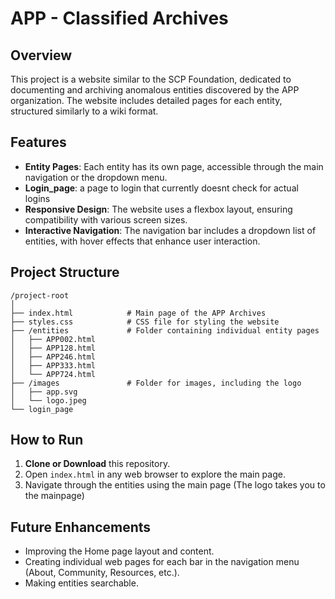 # APP - Classified Archives

## Overview
This project is a website similar to the SCP Foundation, dedicated to documenting and archiving anomalous entities discovered by the APP organization. The website includes detailed pages for each entity, structured similarly to a wiki format.

## Features
- **Entity Pages**: Each entity has its own page, accessible through the main navigation or the dropdown menu.
- **Login_page**: a page to login that currently doesnt check for actual logins
- **Responsive Design**: The website uses a flexbox layout, ensuring compatibility with various screen sizes.
- **Interactive Navigation**: The navigation bar includes a dropdown list of entities, with hover effects that enhance user interaction.

## Project Structure

```
/project-root
│
├── index.html            # Main page of the APP Archives
├── styles.css            # CSS file for styling the website 
├── /entities             # Folder containing individual entity pages
│   ├── APP002.html
│   ├── APP128.html
│   ├── APP246.html
│   ├── APP333.html
│   └── APP724.html
├── /images               # Folder for images, including the logo
│   ├── app.svg
│   └── logo.jpeg
└── login_page 
```

## How to Run
1. **Clone or Download** this repository.
2. Open `index.html` in any web browser to explore the main page.
3. Navigate through the entities using the main page (The logo takes you to the mainpage)

## Future Enhancements
- Improving the Home page layout and content.
- Creating individual web pages for each bar in the navigation menu (About, Community, Resources, etc.).
- Making entities searchable.

